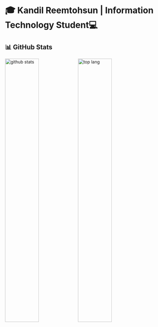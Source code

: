 <h1>🎓 Kandil Reemtohsun | Information Technology Student💻</h1>

## 📊 GitHub Stats
<img alt="github stats" align="left" width="47%" src="https://github-readme-stats.vercel.app/api?username=ONESHOEz&show_icons=true"/>
<img alt="top lang" align="left" width="47%" src="https://github-readme-stats.vercel.app/api/top-langs/?username=ONESHOEz&layout=compact"/>

<!--
**ONESHOEz/ONESHOEz** is a ✨ _special_ ✨ repository because its `README.md` (this file) appears on your GitHub profile.

Here are some ideas to get you started:

- 🔭 I’m currently working on ...
- 🌱 I’m currently learning ...
- 👯 I’m looking to collaborate on ...
- 🤔 I’m looking for help with ...
- 💬 Ask me about ...
- 📫 How to reach me: ...
- 😄 Pronouns: ...
- ⚡ Fun fact: ...
-->
